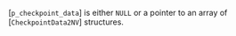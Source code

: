 [`p_checkpoint_data`] is either `NULL` or a pointer to an array of
[`CheckpointData2NV`] structures.